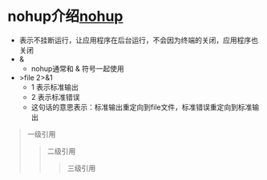 # nohup介绍[nohup](https://blog.csdn.net/lovewebeye/article/details/82934049)
  - 表示不挂断运行，让应用程序在后台运行，不会因为终端的关闭，应用程序也关闭
  - &
    - nohup通常和 & 符号一起使用
  - \>file 2>&1
    - 1 表示标准输出
    - 2 表示标准错误
    - 这句话的意思表示：标准输出重定向到file文件，标准错误重定向到标准输出
> 一级引用
>> 二级引用
>>> 三级引用
